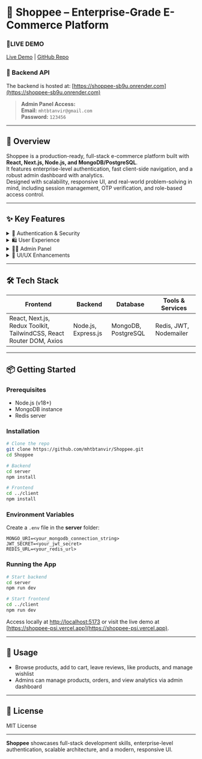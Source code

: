 # 🌟 Shoppee – Enterprise-Grade E-Commerce Platform
### 🔗LIVE DEMO
[Live Demo](https://shoppee-psi.vercel.app) | [GitHub Repo](https://github.com/mhtbtanvir/Shoppee)

### 🔗 Backend API
The backend is hosted at: [https://shoppee-sb9u.onrender.com](https://shoppee-sb9u.onrender.com)


> **Admin Panel Access:**  
> **Email:** `mhtbtanvir@gmail.com`  
> **Password:** `123456`

---

## 🚀 Overview
Shoppee is a production-ready, full-stack e-commerce platform built with **React, Next.js, Node.js, and MongoDB/PostgreSQL**.  
It features enterprise-level authentication, fast client-side navigation, and a robust admin dashboard with analytics.  
Designed with scalability, responsive UI, and real-world problem-solving in mind, including session management, OTP verification, and role-based access control.

---

## ✨ Key Features

<details>
<summary>🔐 Authentication & Security</summary>

- OTP verification for user registration via **Nodemailer**  
- JWT stored in **HttpOnly cookies & headers**  
- Redis-powered **session & OTP caching**  
- Role-based access control for **users and admins**  
</details>

<details>
<summary>🛍️ User Experience</summary>

- Product browsing with **filters** (category, size, color, brand)  
- Wishlist, likes, and **product reviews**  
- Smart search with **live suggestions**  
- Cart with **real-time totals**  
- Order history with **downloadable invoices**  
</details>

<details>
<summary>👩‍💼 Admin Panel</summary>

- Product **CRUD operations** with multiple images and dynamic options  
- Order management and **status tracking**  
- **Real-time sales analytics dashboard**  
</details>

<details>
<summary>🎨 UI/UX Enhancements</summary>

- **Loading & Error Handling:** Smooth animations and clear messages  
- **Product Grid:** Responsive layout with hover effects  
- **Pagination:** Easy navigation for large catalogs  
- **Interactive Actions:** Like/unlike products and other UI interactions  
- **Fast Navigation:** React Router DOM for reload-free client-side routing  
</details>

---

## 🛠️ Tech Stack

| Frontend | Backend | Database | Tools & Services |
|----------|--------|---------|-----------------|
| React, Next.js, Redux Toolkit, TailwindCSS, React Router DOM, Axios | Node.js, Express.js | MongoDB, PostgreSQL | Redis, JWT, Nodemailer |

---

## 📦 Getting Started

### Prerequisites
- Node.js (v18+)  
- MongoDB instance  
- Redis server  

### Installation
```bash
# Clone the repo
git clone https://github.com/mhtbtanvir/Shoppee.git
cd Shoppee

# Backend
cd server
npm install

# Frontend
cd ../client
npm install
```

### Environment Variables
Create a `.env` file in the **server** folder:
```env
MONGO_URI=<your_mongodb_connection_string>
JWT_SECRET=<your_jwt_secret>
REDIS_URL=<your_redis_url>
```

### Running the App
```bash
# Start backend
cd server
npm run dev

# Start frontend
cd ../client
npm run dev
```

Access locally at [http://localhost:5173](http://localhost:5173) or visit the live demo at [https://shoppee-psi.vercel.app](https://shoppee-psi.vercel.app).

---

## 🎯 Usage
- Browse products, add to cart, leave reviews, like products, and manage wishlist  
- Admins can manage products, orders, and view analytics via admin dashboard  

---

## 📌 License
MIT License

---

**Shoppee** showcases full-stack development skills, enterprise-level authentication, scalable architecture, and a modern, responsive UI.
